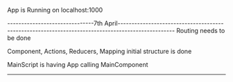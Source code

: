 App is Running on localhost:1000

-------------------------------7th April--------------------------------------------------------------------------------------------------
Routing needs to be done

Component, Actions, Reducers, Mapping initial structure is done

MainScript is having App calling MainComponent

-----------------------------------------------------------------------------------------------------------------------------------------
